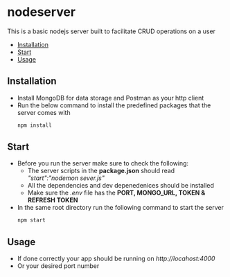 # nodeserver
This is a basic nodejs server built to facilitate CRUD operations on a user

- [Installation](#installation)
- [Start](#start)
- [Usage](#usage)

## Installation
- Install MongoDB for data storage and Postman as your http client
- Run the below command to install the predefined packages that the server comes with
  ``` bash
  npm install
  ```
## Start
- Before you run the server make sure to check the following:
  - The server scripts in the **package.json** should read *"start":"nodemon sever.js"*
  - All the dependencies and dev depenedenices should be installed
  - Make sure the *.env* file has the **PORT, MONGO_URL, TOKEN & REFRESH TOKEN** 
- In the same root directory run the following command to start the server
  ``` bash
  npm start
  ```
## Usage
- If done correctly your app should be running on *http://locahost:4000*
- Or your desired port number

